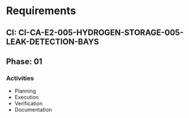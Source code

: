 # Requirements

## CI: CI-CA-E2-005-HYDROGEN-STORAGE-005-LEAK-DETECTION-BAYS
## Phase: 01

### Activities
- Planning
- Execution
- Verification
- Documentation

